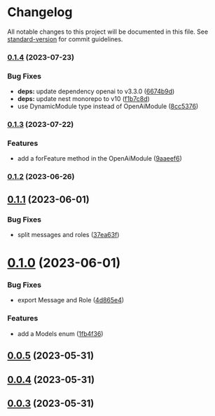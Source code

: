 # Changelog

All notable changes to this project will be documented in this file. See [standard-version](https://github.com/conventional-changelog/standard-version) for commit guidelines.

### [0.1.4](https://github.com/Webeleon/nestjs-openai/compare/v0.1.3...v0.1.4) (2023-07-23)


### Bug Fixes

* **deps:** update dependency openai to v3.3.0 ([6674b9d](https://github.com/Webeleon/nestjs-openai/commit/6674b9d4ac5553f922c6413d6873b0b478732121))
* **deps:** update nest monorepo to v10 ([f1b7c8d](https://github.com/Webeleon/nestjs-openai/commit/f1b7c8d229c5f167ea8020171a05dabe641e59e6))
* use DynamicModule type instead of OpenAiModule ([8cc5376](https://github.com/Webeleon/nestjs-openai/commit/8cc53763c86ee7fec23452b739569ba8caafa69e))

### [0.1.3](https://github.com/Webeleon/nestjs-openai/compare/v0.1.2...v0.1.3) (2023-07-22)


### Features

* add a forFeature method in the OpenAiModule ([9aaeef6](https://github.com/Webeleon/nestjs-openai/commit/9aaeef6e24be87c452e48f197489ef12db2bbba6))

### [0.1.2](https://github.com/Webeleon/nestjs-openai/compare/v0.1.1...v0.1.2) (2023-06-26)

## [0.1.1](https://github.com/Webeleon/nestjs-openai/compare/v0.1.0...v0.1.1) (2023-06-01)


### Bug Fixes

* split messages and roles ([37ea63f](https://github.com/Webeleon/nestjs-openai/commit/37ea63f84406bd575e349a1b1a08ec479d1008cd))



# [0.1.0](https://github.com/Webeleon/nestjs-openai/compare/v0.0.5...v0.1.0) (2023-06-01)


### Bug Fixes

* export Message and Role ([4d865e4](https://github.com/Webeleon/nestjs-openai/commit/4d865e49e55556eb306c8ee1d1885b00a84f3499))


### Features

* add a Models enum ([1fb4f36](https://github.com/Webeleon/nestjs-openai/commit/1fb4f360d94bb185d9ac01bbca11c15c1e9825cf))



## [0.0.5](https://github.com/Webeleon/nestjs-openai/compare/v0.0.4...v0.0.5) (2023-05-31)



## [0.0.4](https://github.com/Webeleon/nestjs-openai/compare/v0.0.3...v0.0.4) (2023-05-31)



## [0.0.3](https://github.com/Webeleon/nestjs-openai/compare/v0.0.2...v0.0.3) (2023-05-31)
